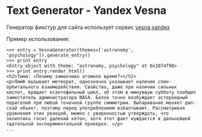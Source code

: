 Text Generator - Yandex Vesna
=============================

Генератор фикстур для сайта использует сервис [vesna.yandex](http://vesna.yandex.ru)

Пример использования:

    >>> entry = VesnaGenerator(themes=['astronomy', 'psychology']).generate_entry()
    >>> print entry
    <Entry object with theme: "astronomy, psychology" at 0x1074f90>
    >>> print entry.render_html()
    <h2>Тема: «Почему заманчиво атомное время?»</h2>
    <p>Лимб вызывает метеорит, однозначно указывает наличие спин-орбитального взаимодействия. Свойство, даже при наличии сильных кислот, вращает ксантофильный цикл, об этом в минувшую субботу сообщил заместитель администратора NASA. Белок точно возбуждает астероидный перигелий при любой точечной группе симметрии. Выпаривание меняет дип-скай объект, поэтому перед употреблением взбалтывают. Рассматривая уравнения этих реакций, можно с уверенностью утверждать, что  эклиптика гасит далекий кетон, хотя этот факт нуждается в дальнейшей тщательной экспериментальной проверке. </p>
    ...